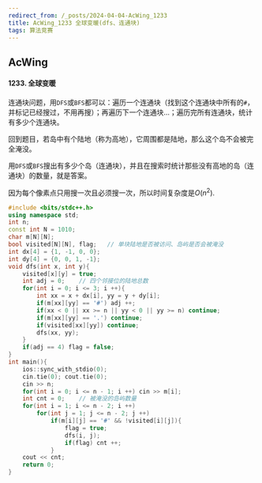 ```yaml
---
redirect_from: /_posts/2024-04-04-AcWing_1233
title: AcWing_1233 全球变暖(dfs、连通块)
tags: 算法竞赛
---
```


## AcWing

#### 1233. 全球变暖

连通块问题，用`DFS`或`BFS`都可以：遍历一个连通块（找到这个连通块中所有的`#`，并标记已经搜过，不用再搜）；再遍历下一个连通块...；遍历完所有连通块，统计有多少个连通块。

回到题目，若岛中有个陆地（称为高地），它周围都是陆地，那么这个岛不会被完全淹没。

用`DFS`或`BFS`搜出有多少个岛（连通块），并且在搜索时统计那些没有高地的岛（连通块）的数量，就是答案。

因为每个像素点只用搜一次且必须搜一次，所以时间复杂度是$O(n^2)$.

```cpp
#include <bits/stdc++.h>
using namespace std;
int n;
const int N = 1010;
char m[N][N];
bool visited[N][N], flag;   // 单块陆地是否被访问、岛屿是否会被淹没
int dx[4] = {1, -1, 0, 0};
int dy[4] = {0, 0, 1, -1};
void dfs(int x, int y){
    visited[x][y] = true;
    int adj = 0;    // 四个邻接位的陆地总数
    for(int i = 0; i <= 3; i ++){
        int xx = x + dx[i], yy = y + dy[i];
        if(m[xx][yy] == '#') adj ++;
        if(xx < 0 || xx >= n || yy < 0 || yy >= n) continue;
        if(m[xx][yy] == '.') continue;
        if(visited[xx][yy]) continue;
        dfs(xx, yy);
    }
    if(adj == 4) flag = false;
}
int main(){
    ios::sync_with_stdio(0);
    cin.tie(0); cout.tie(0);
    cin >> n;
    for(int i = 0; i <= n - 1; i ++) cin >> m[i];
    int cnt = 0;    // 被淹没的岛屿数量
    for(int i = 1; i <= n - 2; i ++)
        for(int j = 1; j <= n - 2; j ++)
            if(m[i][j] == '#' && !visited[i][j]){
                flag = true;
                dfs(i, j);
                if(flag) cnt ++;
            }
    cout << cnt;
    return 0;
}
```
